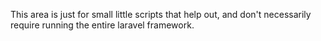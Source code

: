 This area is just for small little scripts that help out, and don't necessarily require running the 
entire laravel framework.
